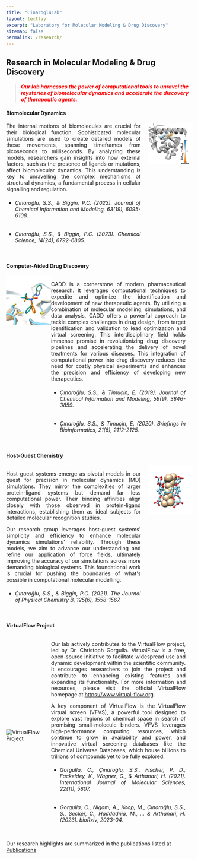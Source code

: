 ```yaml
---
title: "CinarogluLab"
layout: textlay
excerpt: "Laboratory for Molecular Modeling & Drug Discovery"
sitemap: false
permalink: /research/
---
```


## **Research in Molecular Modeling & Drug Discovery**
> #### <span style="color:red;">*Our lab harnesses the power of computational tools to unravel the mysteries of biomolecular dynamics and accelerate the discovery of therapeutic agents.*</span>



#### **Biomolecular Dynamics**

<div style="display: flex; flex-wrap: wrap;">

<div style="flex: 3; text-align: justify; margin-right: 20px;">
The internal motions of biomolecules are crucial for their biological function. Sophisticated molecular simulations are used to create detailed models of these movements, spanning timeframes from picoseconds to milliseconds. By analyzing these models, researchers gain insights into how external factors, such as the presence of ligands or mutations, affect biomolecular dynamics. This understanding is key to unravelling the complex mechanisms of structural dynamics, a fundamental process in cellular signalling and regulation.
  
- <h6>Çınaroğlu, S.S., & Biggin, P.C. (2023). Journal of Chemical Information and Modeling, 63(19), 6095-6108.</h6>
- <h6>Çınaroğlu, S.S., & Biggin, P.C. (2023). Chemical Science, 14(24), 6792-6805.</h6>
</div>

<div style="flex: 1;">
<img src="https://raw.githubusercontent.com/CinarogluLab/cinaroglulab.github.io/main/images/images-0003.jpeg" alt="Biomolecular Dynamics" style="width: 100%; height: auto;">
</div>

</div>

#### **Computer-Aided Drug Discovery**

<div style="display: flex; flex-wrap: wrap;">

<div style="flex: 1;">
<img src="https://raw.githubusercontent.com/CinarogluLab/cinaroglulab.github.io/main/images/images-0004.png" alt="Computer-Aided Drug Discovery" style="width: 100%; height: auto;">
</div>

<div style="flex: 3; text-align: justify; margin-right: 20px;">

CADD is a cornerstone of modern pharmaceutical research. It leverages computational techniques to expedite and optimize the identification and development of new therapeutic agents. By utilizing a combination of molecular modelling, simulations, and data analysis, CADD offers a powerful approach to tackle complex challenges in drug design, from target identification and validation to lead optimization and virtual screening. This interdisciplinary field holds immense promise in revolutionizing drug discovery pipelines and accelerating the delivery of novel treatments for various diseases. This integration of computational power into drug discovery reduces the need for costly physical experiments and enhances the precision and efficiency of developing new therapeutics.
- <h6>Çınaroğlu, S.S., & Timuçin, E. (2019). Journal of Chemical Information and Modeling, 59(9), 3846-3859.</h6>
- <h6>Çınaroğlu, S.S., & Timuçin, E. (2020). Briefings in Bioinformatics, 21(6), 2112-2125.</h6>

</div>
</div>

#### **Host-Guest Chemistry**

<div style="display: flex; flex-wrap: wrap;">

<div style="flex: 3; text-align: justify; margin-right: 20px;">

Host-guest systems emerge as pivotal models in our quest for precision in molecular dynamics (MD) simulations. They mirror the complexities of larger protein-ligand systems but demand far less computational power. Their binding affinities align closely with those observed in protein-ligand interactions, establishing them as ideal subjects for detailed molecular recognition studies.

Our research group leverages host-guest systems' simplicity and efficiency to enhance molecular dynamics simulations' reliability. Through these models, we aim to advance our understanding and refine our application of force fields, ultimately improving the accuracy of our simulations across more demanding biological systems. This foundational work is crucial for pushing the boundaries of what's possible in computational molecular modelling.
- <h6>Çınaroğlu, S.S., & Biggin, P.C. (2021). The Journal of Physical Chemistry B, 125(6), 1558-1567.</h6>

</div>

<div style="flex: 1;">
<img src="https://raw.githubusercontent.com/CinarogluLab/cinaroglulab.github.io/main/images/images-0005.png" alt="Host-Guest" style="width: 100%; height: auto;">
</div>

</div>

#### **VirtualFlow Project**

<div style="display: flex; flex-wrap: wrap; align-items: center;">

<div style="flex: 1; display: flex; align-items: center; justify-content: center;">
<img src="https://community.virtual-flow.org/uploads/default/original/1X/980a69707fd8f27ca3f66e5e6373a110ef4cae95.png" alt="VirtualFlow Project" style="width: 100%; height: auto;">
</div>

<div style="flex: 3; text-align: justify; margin-right: 20px;">

Our lab actively contributes to the VirtualFlow project, led by Dr. Christoph Gorgulla. VirtualFlow is a free, open-source initiative to facilitate widespread use and dynamic development within the scientific community. It encourages researchers to join the project and contribute to enhancing existing features and expanding its functionality. For more information and resources, please visit the official VirtualFlow homepage at <https://www.virtual-flow.org>.

A key component of VirtualFlow is the VirtualFlow virtual screen (VFVS), a powerful tool designed to explore vast regions of chemical space in search of promising small-molecule binders. VFVS leverages high-performance computing resources, which continue to grow in availability and power, and innovative virtual screening databases like the Chemical Universe Databases, which house billions to trillions of compounds yet to be fully explored.

- <h6>Gorgulla, C., Çınaroğlu, S.S., Fischer, P. D., Fackeldey, K., Wagner, G., & Arthanari, H. (2021). International Journal of Molecular Sciences, 22(11), 5807.</h6>
- <h6>Gorgulla, C., Nigam, A., Koop, M., Çınaroğlu, S.S., S., Secker, C., Haddadnia, M., ... & Arthanari, H. (2023). bioRxiv, 2023-04.</h6>

</div>

</div>

Our research highlights are summarized in the publications listed at <a href="{{ site.url }}{{ site.baseurl }}/publications">Publications</a> 
